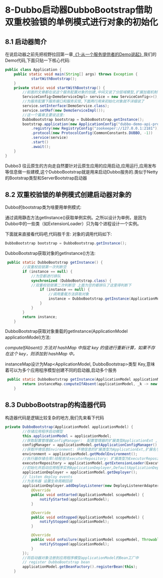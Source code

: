 
#  8-Dubbo启动器DubboBootstrap借助双重校验锁的单例模式进行对象的初始化
## 8.1 启动器简介
在说启动器之前先把视野拉回第一章[《1-从一个服务提供者的Demo说起》](https://blog.elastic.link/2022/07/10/dubbo/1-cong-yi-ge-demo-shuo-qi/ )我们的Demo代码,下面只贴一下核心代码:

```java
public class Application {
    public static void main(String[] args) throws Exception {
            startWithBootstrap();
    }
    private static void startWithBootstrap() {
    	//前面的文章都在说这个服务配置对象的创建,中间又说了分层域模型,扩展加载机制
        ServiceConfig<DemoServiceImpl> service = new ServiceConfig<>();
        //为服务配置下服务接口和服务实现,下面两行用来初始化对象就不详细说了
        service.setInterface(DemoService.class);
        service.setRef(new DemoServiceImpl());
        //这一个篇章主要说这里:
        DubboBootstrap bootstrap = DubboBootstrap.getInstance();
        bootstrap.application(new ApplicationConfig("dubbo-demo-api-provider"))
            .registry(new RegistryConfig("zookeeper://127.0.0.1:2181"))
            .protocol(new ProtocolConfig(CommonConstants.DUBBO, -1))
            .service(service)
            .start()
            .await();
    }
}
```

Dubbo3 往云原生的方向走自然要针对云原生应用的应用启动,应用运行,应用发布等信息做一些建模,这个DubboBootstrap就是用来启动Dubbo服务的.类似于Netty的Bootstrap类型和ServerBootstrap启动器

## 8.2 双重校验锁的单例模式创建启动器对象的
Dubbo的bootstrap类为啥要用单例模式:

通过调用静态方法getInstance()获取单例实例。之所以设计为单例，是因为Dubbo中的一些类（如ExtensionLoader）只为每个进程设计一个实例。

下面就来直接看代码吧,代码胜千言:
对象的调用代码如下:

```java
DubboBootstrap bootstrap = DubboBootstrap.getInstance();   
```

DubboBootstrap获取对象的getInstance()方法:
```java
 public static DubboBootstrap getInstance() {
 		//双重校验锁第一次判断空
        if (instance == null) {
        	//为空都进行排队
            synchronized (DubboBootstrap.class) {
            //双重校验锁第二次判断空 上面为空的都排队了这里得判断下
                if (instance == null) {
                	//调用重载方法获取对象
                    instance = DubboBootstrap.getInstance(ApplicationModel.defaultModel());
                }
            }
        }
        return instance;
    }
```

DubboBootstrap获取对象重载的getInstance(ApplicationModel applicationModel)方法:

*computeIfAbsent() 方法对 hashMap 中指定 key 的值进行重新计算，如果不存在这个 key，则添加到 hashMap 中。*

instanceMap设计为Map<ApplicationModel, DubboBootstrap>类型 Key,意味着可以为多个应用程序模型创建不同的启动器,启动多个服务
```java
 public static DubboBootstrap getInstance(ApplicationModel applicationModel) {
        return instanceMap.computeIfAbsent(applicationModel, _k -> new DubboBootstrap(applicationModel));
    }
```

## 8.3 DubboBootstrap的构造器代码

构造器代码是逻辑比较复杂的地方,我们先来看下代码

```java
private DubboBootstrap(ApplicationModel applicationModel) {
		//存储应用程序启动模型
        this.applicationModel = applicationModel;
        //获取配置管理器ConfigManager:  配置管理器的扩展类型ApplicationExt ,扩展名字config
        configManager = applicationModel.getApplicationConfigManager();
        //获取环境信息Environment: 环境信息的扩展类型为ApplicationExt,扩展名字为environment
        environment = applicationModel.getModelEnvironment();
		//执行器存储仓库(线程池)ExecutorRepository: 扩展类型为ExecutorRepository,默认扩展扩展名字为default
        executorRepository = applicationModel.getExtensionLoader(ExecutorRepository.class).getDefaultExtension();
        //初始化并启动应用程序实例ApplicationDeployer,DefaultApplicationDeployer类型
        applicationDeployer = applicationModel.getDeployer();
        // listen deploy events
        //为发布器 设置生命周期回调
        applicationDeployer.addDeployListener(new DeployListenerAdapter<ApplicationModel>() {
            @Override
            public void onStarted(ApplicationModel scopeModel) {
                notifyStarted(applicationModel);
            }

            @Override
            public void onStopped(ApplicationModel scopeModel) {
                notifyStopped(applicationModel);
            }

            @Override
            public void onFailure(ApplicationModel scopeModel, Throwable cause) {
                notifyStopped(applicationModel);
            }
        });
        //将启动器对象注册到应用程序模型applicationModel的Bean工厂中
        // register DubboBootstrap bean
        applicationModel.getBeanFactory().registerBean(this);
    }
```
 
